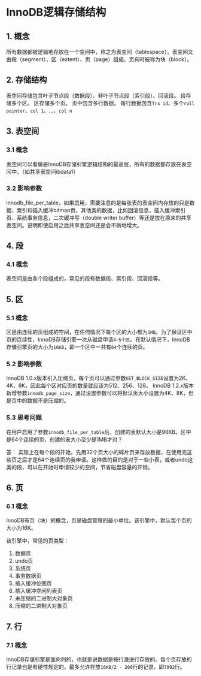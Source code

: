 # InnoDB逻辑存储结构

## 1. 概念

所有数据都被逻辑地存放在一个空间中，称之为表空间（tablespace）。表空间又由段（segment）、区（extent）、页（page）组成。页有时被称为块（block）。

## 2. 存储结构

表空间存储包含叶子节点段（数据段）、非叶子节点段（索引段）、回滚段。
段存储多个区。
区存储多个页。
页中包含多行数据。
每行数据包含`Trx id`、多个`roll pointer`、`col 1`、...、`col n`

## 3. 表空间

### 3.1 概念

表空间可以看做是InnoDB存储引擎逻辑结构的最高层，所有的数据都存放在表空间中。（如共享表空间ibdata1）

### 3.2 影响参数

innodb_file_per_table，如果启用，需要注意的是每张表的表空间内存放的只是数据、索引和插入缓冲bitmap页，其他类的数据，比如回滚信息，插入缓冲索引页、系统事务信息，二次缓冲写（double writer buffer）等还是放在原来的共享表空间。说明即使启用之后共享表空间还是会不断地增大。

## 4. 段

### 4.1 概念

表空间是由各个段组成的，常见的段有数据段、索引段、回滚段等。

## 5. 区

### 5.1 概念

区是由连续的页组成的空间，在任何情况下每个区的大小都为`1MB`。为了保证区中页的连续性，InnoDB存储引擎一次从磁盘申请`4~5个区`。在默认情况下，InnoDB存储引擎页的大小为`16KB`，即一个区中一共有`64`个连续的页。

### 5.2 影响参数

InnoDB 1.0.x版本引入压缩页，每个页可以通过参数`KET_BLOCK_SIZE`设置为2K、4K、8K，因此每个区对应页的数量就应该为512、256、128。
InnoDB 1.2.x版本新增参数`innodb_page_size`，通过设置参数可以将默认页大小设置为4K、8K，但是页中的数据不是压缩的。

### 5.3 思考问题

在用户启用了参数`innodb_file_per_table`后，创建的表默认大小是96KB。区中是64个连续的页，创建的表大小至少是1MB才对？

答： 实际上在每个段的开始，先用32个页大小的碎片页来存放数据，在使用完这些页之后才是64个连续页的我申请。这样做的目的是对于一些小表，或者undo这类的段，可以在开始时申请较少的空间，节省磁盘容量的开销。

## 6. 页

### 6.1 概念

InnoDB有页（块）的概念，页是磁盘管理的最小单位。该引擎中，默认每个页的大小为16K。

该引擎中，常见的页类型：

1. 数据页
2. undo页
3. 系统页
4. 事务数据页
5. 插入缓冲位图页
6. 插入缓冲空闲列表页
7. 未压缩的二进制大对象页
8. 压缩的二进制大对象页

## 7. 行

### 7.1 概念

InnoDB存储引擎是面向列的，也就是说数据是按行激进行存放的。每个页存放的行记录也是有硬性规定的，最多允许存放`16KB/2 - 200`行的记录，即`7992`行。
